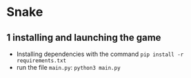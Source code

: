 # Snake

1 installing and launching the game
-
+ Installing dependencies with the command `pip install -r requirements.txt`
+ run the file `main.py`:
`python3 main.py`